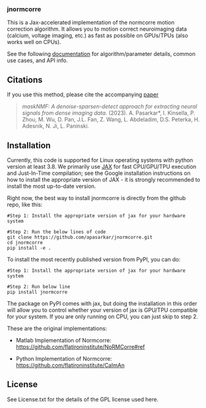 ### jnormcorre
This is a Jax-accelerated implementation of the normcorre motion correction algorithm.
It allows you to motion correct neuroimaging data (calcium, voltage imaging, etc.) 
as fast as possible on GPUs/TPUs (also works well on CPUs).

See the following [documentation](https://jnormcorre.readthedocs.io/en/latest/) for algorithm/parameter details, common use cases, and API info.

## Citations

If you use this method, please cite the accompanying [paper](https://www.biorxiv.org/content/10.1101/2023.09.14.557777v1)

> _maskNMF: A denoise-sparsen-detect approach for extracting neural signals from dense imaging data_. (2023). A. Pasarkar\*, I. Kinsella, P. Zhou, M. Wu, D. Pan, J.L. Fan, Z. Wang, L. Abdeladim, D.S. Peterka, H. Adesnik, N. Ji, L. Paninski.


## Installation
Currently, this code is supported for Linux operating systems with python version at least 3.8. 
We primarily use [JAX](https://github.com/google/jax) for fast CPU/GPU/TPU execution and 
Just-In-Time compilation; see the Google installation instructions on how to install the appropriate version of 
JAX - it is strongly recommended to install the most up-to-date version.

Right now, the best way to install jnormcorre is directly from the github repo, like this:

```
#Step 1: Install the appropriate version of jax for your hardware system 

#Step 2: Run the below lines of code
git clone https://github.com/apasarkar/jnormcorre.git
cd jnormcorre
pip install -e .
```

To install the most recently published version from PyPI, you can do: 

```
#Step 1: Install the appropriate version of jax for your hardware system 

#Step 2: Run below line
pip install jnormcorre
```

The package on PyPI comes with jax, but doing the installation in this order will allow you to control whether your version of jax is GPU/TPU compatible for your system. If you are only running on CPU, you can just skip to step 2. 


These are the original implementations:  
- Matlab Implementation of Normcorre: https://github.com/flatironinstitute/NoRMCorre#ref

- Python Implementation of Normcorre: https://github.com/flatironinstitute/CaImAn

## License
See License.txt for the details of the GPL license used here. 